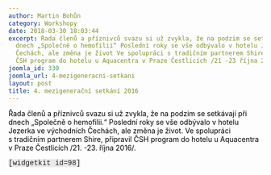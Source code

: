 ```yaml
---
author: Martin Bohůn
category: Workshopy
date: 2018-03-30 18:03:44
excerpt: Řada členů a příznivců svazu si už zvykla, že na podzim se setkávají při
  dnech „Společně o hemofilii“ Poslední roky se vše odbývalo v hotelu Jezerka ve východních
  Čechách, ale změna je život Ve spolupráci s tradičním partnerem Shire, připravil
  ČSH program do hotelu u Aquacentra v Praze Čestlicích /21 -23 října 2016/
joomla_id: 330
joomla_url: 4-mezigeneracni-setkani
layout: post
title: 4. mezigenerační setkání 2016
---
```


<p>
 <span style="color: #000000;">
  Řada členů a příznivců svazu si už zvykla, že na podzim se setkávají při dnech „Společně o hemofilii.“ Poslední roky se vše odbývalo v hotelu Jezerka ve východních Čechách, ale změna je život. Ve spolupráci s tradičním partnerem Shire, připravil ČSH program do hotelu u Aquacentra v Praze Čestlicích /21. -23. října 2016/.
 </span>
</p>
<p>
 <span style="font-family: Courier New; background-color: #eaeaea;">
  [widgetkit id=98]
 </span>
</p>
<p>
</p>
